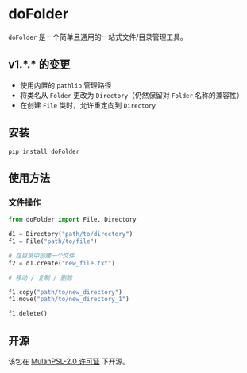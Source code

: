 # doFolder

`doFolder` 是一个简单且通用的一站式文件/目录管理工具。

## v1.\*.\* 的变更

- 使用内置的 `pathlib` 管理路径
- 将类名从 `Folder` 更改为 `Directory`（仍然保留对 `Folder` 名称的兼容性）
- 在创建 `File` 类时，允许重定向到 `Directory`

## 安装

```shell
pip install doFolder
```

## 使用方法

### 文件操作

```python
from doFolder import File, Directory

d1 = Directory("path/to/directory")
f1 = File("path/to/file")

# 在目录中创建一个文件
f2 = d1.create("new_file.txt")

# 移动 / 复制 / 删除

f1.copy("path/to/new_directory")
f1.move("path/to/new_directory_1")

f1.delete()
```

## 开源

该包在 [MulanPSL-2.0 许可证](./LICENSE) 下开源。
